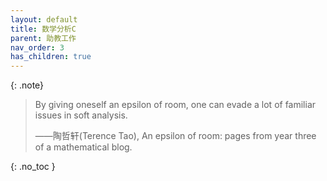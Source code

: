 ```yaml
---
layout: default
title: 数学分析C
parent: 助教工作
nav_order: 3
has_children: true
---
```




{: .note}
> By giving oneself an epsilon of room, one can evade a lot of familiar issues in soft analysis. 
>  
> ——陶哲轩(Terence Tao), An epsilon of room: pages from year three of a mathematical blog.

{: .no_toc }
